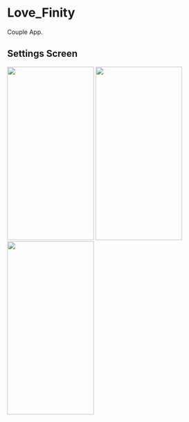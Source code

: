 # Love_Finity

Couple App.

## Settings Screen

<r>
<img src="https://github.com/user-attachments/assets/4797c5f9-2bc9-4436-b6c3-7ba07cff7b7c" width="200" height="400">
<img src="https://github.com/user-attachments/assets/3d8888b5-ec76-44bd-96ef-9bddfd9dc2c4" width="200" height="400">
<img src="https://github.com/user-attachments/assets/4ad252c0-5c11-40c7-b673-0b6bc4244ebf" width="200" height="400">
</r>

